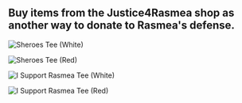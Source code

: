 ## Buy items from the Justice4Rasmea shop as another way to donate to Rasmea's defense.

![Sheroes Tee (White)]({{site.baseurl}}/assets/img/Sheroes_White.jpg)

![Sheroes Tee (Red)]({{site.baseurl}}/assets/img/Sheroes_Red.jpg)

![I Support Rasmea Tee (White)]({{site.baseurl}}/assets/img/I_Support_Rasmea_white.jpg)

![I Support Rasmea Tee (Red)]({{site.baseurl}}/assets/img/I_Support%20Rasmea_red.jpg)